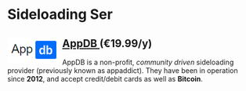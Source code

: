 # Sideloading Ser

## <img align="left" height="53" src="../.gitbook/assets/screen-shot-2020-12-26-at-05.25.928-pm.png"> [AppDB ](https://appdb.to/my/buy)\(€19.99/y\)



AppDB is a non-profit, _community driven_ sideloading provider \(previously known as appaddict\).   They have been in operation since **2012**, and accept credit/debit cards as well as **Bitcoin**. 



